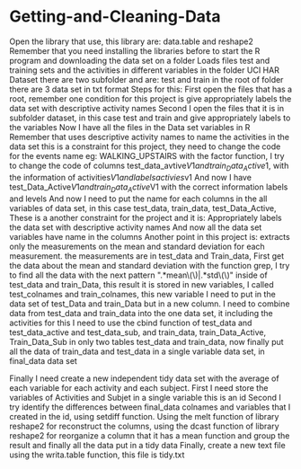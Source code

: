 Getting-and-Cleaning-Data
=========================

Open the library that use, this library are: data.table and reshape2
Remember that you need installing the libraries before to start the R program and downloading the data set on a folder
Loads files test and training sets and the activities in different variables in the folder UCI HAR Dataset there are two subfolder and are: test and train in the root of folder there are 3 data set in txt format
Steps for this:
First open the files that has a root, remember one condition for this project is give appropriately labels the data set with descriptive activity names
Second I open the files that it is in subfolder dataset, in this case test and train and give appropriately labels to the variables
Now I have all the files in the Data set variables in R
Remember that uses descriptive activity names to name the activities in the data set this is a constraint for this project, they need to change the code for the events name eg: WALKING_UPSTAIRS
with the factor function, I try to change the code of columns test_data_avtive$V1 and train_Data_Active$1, with the information of activities$V1 and labels activies$v1
And now I have test_Data_Active$V1 and train_Data_Active$V1 with the correct information labels and levels
And now I need to put the name for each columns in the all variables of data set, in this case test_data, train_data, test_Data_Active, These is a another constraint for the project  and it is: Appropriately labels the data set with descriptive activity names
And now all the data set variables have name in the columns
Another point in this project is: extracts only the measurements on the mean and standard deviation for each measurement.
 the measurements are in test_data and Train_data, First get the data about the mean and standard deviation with the function grep, I try to find all the data with the next pattern ".*mean\\(\\)|.*std\\(\\)" inside of test_data and train_Data, this result  it is stored in  new variables, I called test_colnames and train_colnames, this new variable I need to put in the  data set of test_Data and train_Data but in a new column.
I need to combine data from test_data and train_data into the one data set, it including the activities for this I need to use the cbind function of test_data and test_data_active and test_data_sub, and train_data, train_Data_Active, Train_Data_Sub in only two tables test_data and train_data, now finally put all the data of train_data and test_data in a single variable data set, in final_data data set

Finally I need create a new independent tidy data set with the average of each variable for each activity and each subject.
 First I need store the variables of Activities and Subjet in a single variable this is an id
Second I try identify the differences between final_data colnames and variables that I created in the id, using setdiff function. Using the melt function of library reshape2 for reconstruct the columns, using the dcast function of library reshape2 for reorganize a column that it has a mean function and group the result and finally all the data put in a tidy data
Finally, create a new text file using the writa.table function, this file is tidy.txt
